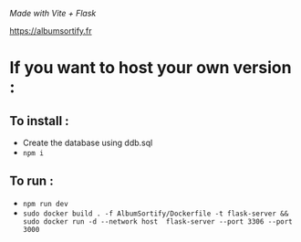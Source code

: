*Made with Vite + Flask*

https://albumsortify.fr

# If you want to host your own version :
## To install :
  - Create the database using ddb.sql
  - `npm i`
  
## To run :
  - `npm run dev`
  - `sudo docker build . -f AlbumSortify/Dockerfile -t flask-server && sudo docker run -d --network host  flask-server --port 3306 --port 3000`
